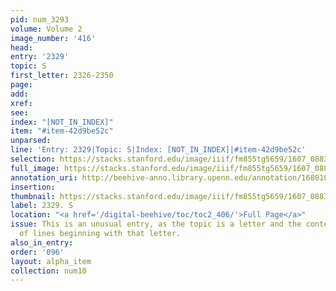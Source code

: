 ```yaml
---
pid: num_3293
volume: Volume 2
image_number: '416'
head:
entry: '2329'
topic: S
first_letter: 2326-2350
page:
add:
xref:
see:
index: "[NOT_IN_INDEX]"
item: "#item-42d9be52c"
unparsed:
line: 'Entry: 2329|Topic: S|Index: [NOT_IN_INDEX]|#item-42d9be52c'
selection: https://stacks.stanford.edu/image/iiif/fm855tg5659/1607_0883/728,3793,2652,626/full/0/default.jpg
full_image: https://stacks.stanford.edu/image/iiif/fm855tg5659/1607_0883/full/full/0/default.jpg
annotation_uri: http://beehive-anno.library.upenn.edu/annotation/1680100363023
insertion:
thumbnail: https://stacks.stanford.edu/image/iiif/fm855tg5659/1607_0883/728,3793,600,180/250,/0/default.jpg
label: 2329. S
location: "<a href='/digital-beehive/toc/toc2_406/'>Full Page</a>"
issue: This is an unusual entry, as the topic is a letter and the content is a list
  of lines beginning with that letter.
also_in_entry:
order: '096'
layout: alpha_item
collection: num10
---
```

